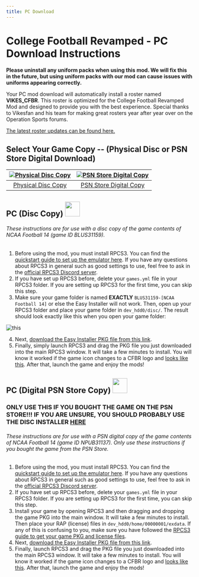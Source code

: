 ```yaml
---
title: PC Download
---
```


# College Football Revamped - PC Download Instructions

**Please uninstall any uniform packs when using this mod. We will fix this in the future, but using uniform packs with our mod can cause issues with uniforms appearing correctly.**

Your PC mod download will automatically install a roster named **VIKES_CFBR**. This roster is optimized for the College Football Revamped Mod and designed to provide you with the best experience. Special thanks to Vikesfan and his team for making great rosters year after year over on the Operation Sports forums.

[The latest roster updates can be found here.](https://forums.operationsports.com/forums/ncaa-football-rosters/964552-ncaa-football-14-2020-2021-roster-update.html)

## Select Your Game Copy -- (Physical Disc or PSN Store Digital Download)
| [![Physical Disc Copy](https://art.gametdb.com/ps3/discM/US/BLUS31159.png)](https://igloo1.github.io/CFBR/PC/disc)  | [![PSN Store Digital Copy](https://lh3.googleusercontent.com/proxy/wgGdcopYJApj2sHFfhrZxpyas7VoORl3PZm7y7x0H-hWHX2ympVCo_ivh9ZKcUtljoL5eDiGx3ElrSakkqInqx-VDQnMEwTPmWzjbjlmObye4aLo8XJmnXBn)](https://igloo1.github.io/CFBR/PC/digital)
|:---:|:---:|
| [Physical Disc Copy](https://igloo1.github.io/CFBR/PC/disc) | [PSN Store Digital Copy](https://igloo1.github.io/CFBR/digital) |






## PC (Disc Copy) <img width="40" src="https://i.redd.it/g5476jkjqgh31.jpg"> 
###### These instructions are for use with a disc copy of the game contents of NCAA Football 14 (game ID BLUS31159).

1) Before using the mod, you must install RPCS3. You can find the [quickstart guide to set up the emulator here](https://rpcs3.net/quickstart). If you have any questions about RPCS3 in general such as good settings to use, feel free to ask in the [official RPCS3 Discord server](https://discord.com/invite/Af7H9yp).
2) If you have set up RPCS3 before, delete your `games.yml` file in your RPCS3 folder. If you are setting up RPCS3 for the first time, you can skip this step.
3) Make sure your game folder is named **EXACTLY** `BLUS31159-[NCAA Football 14]` or else the Easy Installer will not work. Then, open up your RPCS3 folder and place your game folder in `dev_hdd0/disc/`. The result should look exactly like this when you open your game folder:

![this](https://i.imgur.com/cJrOFcx.png)

4) Next, [download the Easy Installer PKG file from this link](https://drive.google.com/file/d/1uSJU_ObrwUiTk6EA1R-fNPqVYM7PBMKa/view?usp=sharing).
5) Finally, simply launch RPCS3 and drag the PKG file you just downloaded into the main RPCS3 window. It will take a few minutes to install. You will know it worked if the game icon changes to a CFBR logo and [looks like this](https://i.imgur.com/JGcJmNB.png). After that, launch the game and enjoy the mods!

## PC (Digital PSN Store Copy) <img width="40" src="https://i.redd.it/g5476jkjqgh31.jpg"> 
### **ONLY USE THIS IF YOU BOUGHT THE GAME ON THE PSN STORE!!! IF YOU ARE UNSURE, YOU SHOULD PROBABLY USE THE DISC INSTALLER [HERE](https://github.com/cfbrevamped/CFBR-Easy-Installer#pc-disc-copy-)**
###### These instructions are for use with a PSN digital copy of the game contents of NCAA Football 14 (game ID NPUB31137). Only use these instructions if you bought the game from the PSN Store.

1) Before using the mod, you must install RPCS3. You can find the [quickstart guide to set up the emulator here](https://rpcs3.net/quickstart). If you have any questions about RPCS3 in general such as good settings to use, feel free to ask in the [official RPCS3 Discord server](https://discord.com/invite/Af7H9yp).
2) If you have set up RPCS3 before, delete your `games.yml` file in your RPCS3 folder. If you are setting up RPCS3 for the first time, you can skip this step.
3) Install your game by opening RPCS3 and then dragging and dropping the game PKG into the main window. It will take a few minutes to install. Then place your RAP (license) files in `dev_hdd0/home/00000001/exdata`. If any of this is confusing to you, make sure you have followed the [RPCS3 guide to get your game PKG and license files](https://wiki.rpcs3.net/index.php?title=Help:Dumping_PlayStation_3_games#Dumping_PSN_games). 
4) Next, [download the Easy Installer PKG file from this link](https://drive.google.com/file/d/176C-03J_yBKw--mgU4Z8hMEuic6ECWtR/view?usp=sharing).
5) Finally, launch RPCS3 and drag the PKG file you just downloaded into the main RPCS3 window. It will take a few minutes to install. You will know it worked if the game icon changes to a CFBR logo and [looks like this](https://i.imgur.com/3DROoLk.png). After that, launch the game and enjoy the mods!
